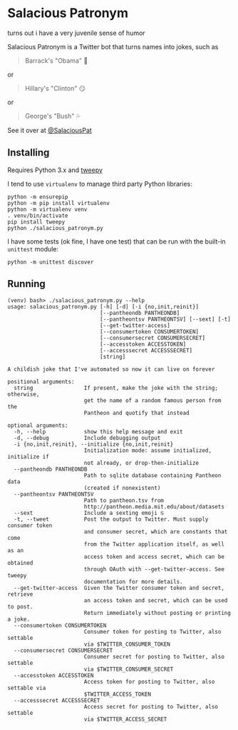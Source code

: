 # Salacious Patronym

turns out i have a very juvenile sense of humor

Salacious Patronym is a Twitter bot that turns names into jokes, such as

> Barrack's "Obama" 🍆

or

> Hillary's "Clinton" 😏

or

> George's "Bush" 💦

See it over at [@SalaciousPat](https://twitter.com/SalaciousPat)

## Installing

Requires Python 3.x and [tweepy](http://tweepy.readthedocs.io/en/v3.5.0/)

I tend to use `virtualenv` to manage third party Python libraries:

    python -m ensurepip
    python -m pip install virtualenv
    python -m virtualenv venv
    . venv/bin/activate
    pip install tweepy
    python ./salacious_patronym.py

I have some tests (ok fine, I have one test) that can be run with the built-in `unittest` module:

    python -m unittest discover

## Running

    (venv) bash> ./salacious_patronym.py --help
    usage: salacious_patronym.py [-h] [-d] [-i {no,init,reinit}]
                                 [--pantheondb PANTHEONDB]
                                 [--pantheontsv PANTHEONTSV] [--sext] [-t]
                                 [--get-twitter-access]
                                 [--consumertoken CONSUMERTOKEN]
                                 [--consumersecret CONSUMERSECRET]
                                 [--accesstoken ACCESSTOKEN]
                                 [--accesssecret ACCESSSECRET]
                                 [string]

    A childish joke that I've automated so now it can live on forever

    positional arguments:
      string                If present, make the joke with the string; otherwise,
                            get the name of a random famous person from the
                            Pantheon and quotify that instead

    optional arguments:
      -h, --help            show this help message and exit
      -d, --debug           Include debugging output
      -i {no,init,reinit}, --initialize {no,init,reinit}
                            Initialization mode: assume initialized, initialize if
                            not already, or drop-then-initialize
      --pantheondb PANTHEONDB
                            Path to sqlite database containing Pantheon data
                            (created if nonexistent)
      --pantheontsv PANTHEONTSV
                            Path to pantheon.tsv from
                            http://pantheon.media.mit.edu/about/datasets
      --sext                Include a sexting emoji ♋
      -t, --tweet           Post the output to Twitter. Must supply consumer token
                            and consumer secret, which are constants that come
                            from the Twitter application itself, as well as an
                            access token and access secret, which can be obtained
                            through OAuth with --get-twitter-access. See tweepy
                            documentation for more details.
      --get-twitter-access  Given the Twitter consumer token and secret, retrieve
                            an access token and secret, which can be used to post.
                            Return immediately without posting or printing a joke.
      --consumertoken CONSUMERTOKEN
                            Consumer token for posting to Twitter, also settable
                            via $TWITTER_CONSUMER_TOKEN
      --consumersecret CONSUMERSECRET
                            Consumer secret for posting to Twitter, also settable
                            via $TWITTER_CONSUMER_SECRET
      --accesstoken ACCESSTOKEN
                            Access token for posting to Twitter, also settable via
                            $TWITTER_ACCESS_TOKEN
      --accesssecret ACCESSSECRET
                            Access secret for posting to Twitter, also settable
                            via $TWITTER_ACCESS_SECRET
